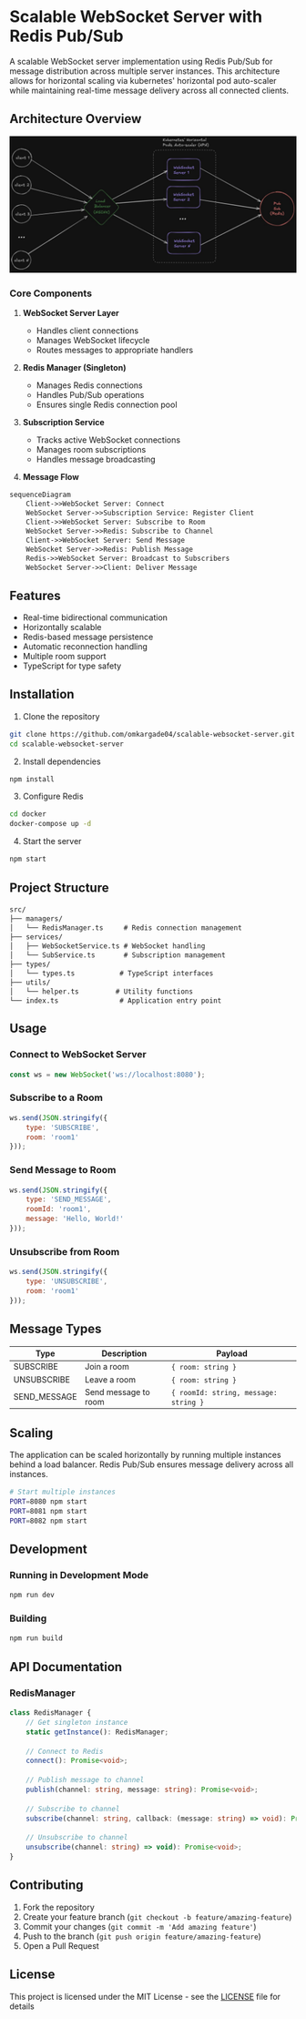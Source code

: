 # Scalable WebSocket Server with Redis Pub/Sub

A scalable WebSocket server implementation using Redis Pub/Sub for message distribution across multiple server instances. This architecture allows for horizontal scaling via kubernetes' horizontal pod auto-scaler while maintaining real-time message delivery across all connected clients.

## Architecture Overview

![Architecture Diagram](/assets/architecture-diagram.jpg)

### Core Components

1. **WebSocket Server Layer**
   - Handles client connections
   - Manages WebSocket lifecycle
   - Routes messages to appropriate handlers

2. **Redis Manager (Singleton)**
   - Manages Redis connections
   - Handles Pub/Sub operations
   - Ensures single Redis connection pool

3. **Subscription Service**
   - Tracks active WebSocket connections
   - Manages room subscriptions
   - Handles message broadcasting

4. **Message Flow**
```mermaid
sequenceDiagram
    Client->>WebSocket Server: Connect
    WebSocket Server->>Subscription Service: Register Client
    Client->>WebSocket Server: Subscribe to Room
    WebSocket Server->>Redis: Subscribe to Channel
    Client->>WebSocket Server: Send Message
    WebSocket Server->>Redis: Publish Message
    Redis->>WebSocket Server: Broadcast to Subscribers
    WebSocket Server->>Client: Deliver Message
```

## Features

- Real-time bidirectional communication
- Horizontally scalable
- Redis-based message persistence
- Automatic reconnection handling
- Multiple room support
- TypeScript for type safety

## Installation

1. Clone the repository
```bash
git clone https://github.com/omkargade04/scalable-websocket-server.git
cd scalable-websocket-server
```

2. Install dependencies
```bash
npm install
```

3. Configure Redis
```bash
cd docker
docker-compose up -d
```

4. Start the server
```bash
npm start
```

## Project Structure

```
src/
├── managers/
│   └── RedisManager.ts     # Redis connection management
├── services/
│   ├── WebSocketService.ts # WebSocket handling
│   └── SubService.ts       # Subscription management
├── types/
│   └── types.ts           # TypeScript interfaces
├── utils/
│   └── helper.ts         # Utility functions
└── index.ts               # Application entry point
```

## Usage

### Connect to WebSocket Server
```javascript
const ws = new WebSocket('ws://localhost:8080');
```

### Subscribe to a Room
```javascript
ws.send(JSON.stringify({
    type: 'SUBSCRIBE',
    room: 'room1'
}));
```

### Send Message to Room
```javascript
ws.send(JSON.stringify({
    type: 'SEND_MESSAGE',
    roomId: 'room1',
    message: 'Hello, World!'
}));
```

### Unsubscribe from Room
```javascript
ws.send(JSON.stringify({
    type: 'UNSUBSCRIBE',
    room: 'room1'
}));
```

## Message Types

| Type | Description | Payload |
|------|-------------|---------|
| SUBSCRIBE | Join a room | `{ room: string }` |
| UNSUBSCRIBE | Leave a room | `{ room: string }` |
| SEND_MESSAGE | Send message to room | `{ roomId: string, message: string }` |

## Scaling

The application can be scaled horizontally by running multiple instances behind a load balancer. Redis Pub/Sub ensures message delivery across all instances.

```bash
# Start multiple instances
PORT=8080 npm start
PORT=8081 npm start
PORT=8082 npm start
```

## Development

### Running in Development Mode
```bash
npm run dev
```

### Building
```bash
npm run build
```

## API Documentation

### RedisManager

```typescript
class RedisManager {
    // Get singleton instance
    static getInstance(): RedisManager;
    
    // Connect to Redis
    connect(): Promise<void>;
    
    // Publish message to channel
    publish(channel: string, message: string): Promise<void>;
    
    // Subscribe to channel
    subscribe(channel: string, callback: (message: string) => void): Promise<void>;

    // Unsubscribe to channel
    unsubscribe(channel: string) => void): Promise<void>;
}
```



## Contributing

1. Fork the repository
2. Create your feature branch (`git checkout -b feature/amazing-feature`)
3. Commit your changes (`git commit -m 'Add amazing feature'`)
4. Push to the branch (`git push origin feature/amazing-feature`)
5. Open a Pull Request

## License

This project is licensed under the MIT License - see the [LICENSE](LICENSE) file for details
